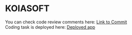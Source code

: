 # KOIASOFT

You can check code review comments here: [Link to Commit](https://github.com/Spreeyka/KOIASOFT/commit/64ad34c4a8c2d560ba40e4fe7510a657e161ddba#diff-d1c16420259193b6830d8c86a3292a0cc9426966e00e9dbd6a7b2ac00efac8da)  
Coding task is deployed here: [Deployed app](https://koiasoft.vercel.app/)

